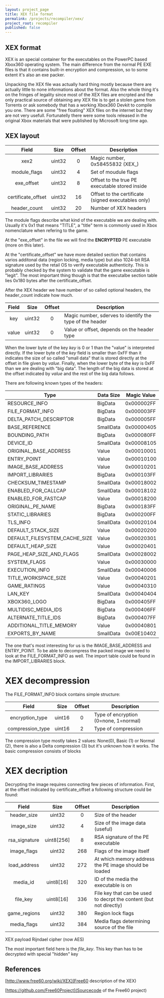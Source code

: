 ```yaml
---
layout: project_page
title: XEX file format
permalink: /projects/recompiler/xex/
project_root: recompiler
published: false
---
```


## XEX format

XEX is an special container for the executables on the PowerPC based Xbox360 operating system. The main difference from the normal PE EXE files is that it contains built-in encryption and compression, so to some extent it's also an exe packer. 

Unpacking the XEX file was actually hard thing mostly because there are actually little to none informations about the format. Also the whole thing it's on the fringes of legality since most of the XEX files are encrpted and the only practical source of obtaining any XEX file is to get a stolen game from Torrents or ask somebody that has a working Xbox360 Devkit to compile you one. There are some "free floating" XEX files on the internet but they are not very usefull. Fortunatelly there were some tools released in the original Xbox materials that were published by Microsoft long time ago.


## XEX layout

| Field | Size | Offset | Description  |
|:--:|:-:|:-:|---|
| xex2 | uint32 | 0 | Magic number, 0x58455832 (XEX_) |
| module_flags | uint32 | 4 | Set of moudule flags  |
| exe_offset | uint32 | 8 | Offset to the true PE executable stored inside |
| certificate_offset | uint32 | 16 | Offset to the certificate (signed executables only) |
| header_count | uint32 | 20 | Number of XEX headers |

The module flags describe what kind of the executable we are dealing with. Usually it's 0x1 that means "TITLE", a "title" term is commonly used in Xbox nomenclature when refering to the game.

At the "exe_offset" in the file we will find the **ENCRYPTED** PE executable (more on this later).

At the "certificate_offset" we have more detailed section that contains varios additonal data (region locking, media type) but also 1024-bit RSA signature used by the retail OS to verify executable authenticity. This is probably checked by the system to validate that the game executable is "legit". The most important thing though is that the executalbe section table lies 0x180 bytes after the certificate_offset.

After the XEX header we have number of so called optional headers, the header_count indicate how much.

| Field | Size | Offset | Description  |
|:--:|:-:|:-:|---|
| key | uint32 | 0 | Magic number, sderves to identify the type of the header |
| value | uint32 | 0 | Value or offset, depends on the header type |

When the lower byte of the key *key* is 0 or 1 than the "value" is interpreted directly. If the lower byte of the *key* field is smaller than 0xFF than it indicates the size of so called "small data" that is stored directly at the offset in file given by *value*. Finally, when the lower byte of the *key* is 0xFF than we are dealing with "big data". The length of the big data is stored at the offset indicated by *value* and the rest of the big data follows.

There are following known types of the headers:

| Type | Data Size | Magic Value |
|---|---|---|
| RESOURCE_INFO | BigData | 0x000002FF |
| FILE_FORMAT_INFO | BigData | 0x000003FF |
| DELTA_PATCH_DESCRIPTOR | BigData | 0x000005FF |
| BASE_REFERENCE | SmallData | 0x00000405 |
| BOUNDING_PATH | BigData | 0x000080FF |
| DEVICE_ID | SmallData | 0x00008105 |
| ORIGINAL_BASE_ADDRESS | Value | 0x00010001 |
| ENTRY_POINT | Value | 0x00010100 |
| IMAGE_BASE_ADDRESS | Value | 0x00010201 |
| IMPORT_LIBRARIES | BigData | 0x000103FF |
| CHECKSUM_TIMESTAMP | SmallData | 0x00018002 |
| ENABLED_FOR_CALLCAP | SmallData | 0x00018102 |
| ENABLED_FOR_FASTCAP | Value | 0x00018200 |
| ORIGINAL_PE_NAME | BigData | 0x000183FF |
| STATIC_LIBRARIES | BigData | 0x000200FF |
| TLS_INFO | SmallData | 0x00020104 |
| DEFAULT_STACK_SIZE | Value | 0x00020200 |
| DEFAULT_FILESYSTEM_CACHE_SIZE| Value | 0x00020301 |
| DEFAULT_HEAP_SIZE | Value | 0x00020401 |
| PAGE_HEAP_SIZE_AND_FLAGS | SmallData | 0x00028002 |
| SYSTEM_FLAGS | Value | 0x00030000 |
| EXECUTION_INFO | SmallData | 0x00040006 |
| TITLE_WORKSPACE_SIZE | Value | 0x00040201 |
| GAME_RATINGS | Value | 0x00040310 |
| LAN_KEY | SmallData | 0x00040404 |
| XBOX360_LOGO | BigData | 0x000405FF |
| MULTIDISC_MEDIA_IDS | BigData | 0x000406FF |
| ALTERNATE_TITLE_IDS | BigData | 0x000407FF |
| ADDITIONAL_TITLE_MEMORY | Value | 0x00040801 |
| EXPORTS_BY_NAME | SmallData | 0x00E10402 |

The one that's most interesting for us is the IMAGE_BASE_ADDRESS and ENTRY_POINT. To be able to decompress the packed image we need to look at the FILE_FORMAT_INFO as well. The import table could be found in the IMPORT_LIBRARIES block.

# XEX decompression

The FILE_FORMAT_INFO block contains simple structure:

| Field | Size | Offset | Description  |
|:--:|:-:|:-:|---|
| encryption_type |	uint16 | 0 | Type of encryption (0=none, 1=normal) |
| compression_type | uint16 | 2 | Type of compression |

The compression type mostly takes 2 values: None(0), Basic (1) or Normal (2), there is also a Delta compression (3) but it's unknown how it works. The basic compression consists of blocks 


# XEX decription

Decrypting the image requires connecting few pieces of information. First, at the offset indicated by certificate_offset a following structure could be found:

| Field | Size | Offset | Description  |
|:--:|:-:|:-:|---|
| header_size | uint32 | 0 | Size of the header |
| image_size | uint32 | 4 | Size of the image data (useful) |
| rsa_signature | uint8[256] | 8 | RSA signature of the PE executable |
| image_flags | uint32 | 268 | Flags of the image itself |
| load_address | uint32 | 272 | At which memory address the PE image should be loaded |
| media_id | uint8[16] | 320 | ID of the media the executable is on |
| file_key | uint8[16] | 336 | File key that can be used to decrpt the content (but not directly) |
| game_regions | uint32 | 380 | Region lock flags  |
| media_flags | uint32 | 384 | Media flags determining source of the file |

XEX payload Rijndael cipher (now AES)

The most important field here is the *file_key*. This key than has to be decrypted with special "hidden" key 

## References

[http://www.free60.org/wiki/XEX](Free60 description of the XEX)

[https://github.com/Free60Project](Sourcecode of the Free60 project)

